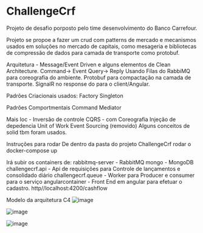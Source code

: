 # ChallengeCrf
Projeto de desafio porposto pelo time desenvolvimento do Banco Carrefour.

Projeto se propoe a fazer um crud com patterns de mercado e mecanismos usados em soluções no mercado de capitais, 
como mesageria e bibliotecas de compressão de dados para camada de transporte como protobuf.

Arquitetura - Message/Event Driven e alguns elementos de Clean Architecture.
Command-> Event
Query-> Reply
Usando  Filas do RabbiMQ para coreografia do ambiente.
Protobuf para compactação na camada de transporte.
SignalR no response do para o client/Angular.

Padrões Criacionais usados:
Factory
Singleton

Padrões Comportmentais
Command
Mediator 

Mais
Ioc - Inversão de controle
CQRS - com Coreografia
Injeção de depedencia
Unit of Work
Event Sourcing (removido)
Alguns conceitos de solid tbm foram usados.

Instruções para rodar
De dentro da pasta do projeto ChallengeCrf rodar o docker-compose up

Irá subir os containers de:
rabbitmq-server - RabbitMQ
mongo - MongoDB
challengecrf.api - Api de requisições para Controle de lançamentos e consolidado diário
challengecrf.queue - Worker para Producer e consumer para o serviço 
angularcontainer - Front End em angular para efetuar o cadastro. http//localhost:4200/cashflow

Modelo da arquitetura C4
![image](https://github.com/bvarandas/ChallengeCrf/assets/13907905/804e7f43-8faa-4e5b-a05c-b7d806bd8948)

![image](https://github.com/bvarandas/ChallengeCrf/assets/13907905/cc18b8c9-637e-42c8-b66e-9b27e04399d9)


![image](https://github.com/bvarandas/ChallengeCrf/assets/13907905/9fa8485e-bf50-42d9-96b2-b745bb1d12df)






